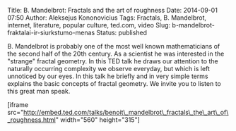 Title: B. Mandelbrot: Fractals and the art of roughness
Date: 2014-09-01 07:50
Author: Aleksejus Kononovicius
Tags: Fractals, B. Mandelbrot, internet, literature, popular culture, ted.com, video
Slug: b-mandelbrot-fraktalai-ir-siurkstumo-menas
Status: published

B. Mandelbrot is probably
one of the most well known mathematicians of the second half of the 20th
century. As a scientist he was interested in the "strange" fractal
geometry. In this TED talk he draws our attention to the naturally
occurring complexity we observe everyday, but which is left unnoticed by
our eyes. In this talk he briefly and in very simple terms explains the
basic concepts of fractal geometry. We invite you to listen to this
great man speak.

\[iframe
src="http://embed.ted.com/talks/benoit\_mandelbrot\_fractals\_the\_art\_of\_roughness.html"
width="560" height="315"\]
